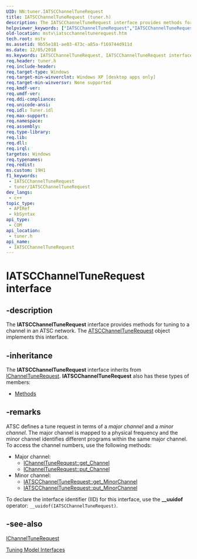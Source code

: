 ```yaml
---
UID: NN:tuner.IATSCChannelTuneRequest
title: IATSCChannelTuneRequest (tuner.h)
description: The IATSCChannelTuneRequest interface provides methods for tuning to a channel in an ATSC network. The ATSCChannelTuneRequest object implements this interface.
helpviewer_keywords: ["IATSCChannelTuneRequest","IATSCChannelTuneRequest interface [Microsoft TV Technologies]","IATSCChannelTuneRequest interface [Microsoft TV Technologies]","described","IATSCChannelTuneRequestInterface","mstv.iatscchanneltunerequest","tuner/IATSCChannelTuneRequest"]
old-location: mstv\iatscchanneltunerequest.htm
tech.root: mstv
ms.assetid: 9b55e181-ae03-473c-a85a-f169744d911d
ms.date: 12/05/2018
ms.keywords: IATSCChannelTuneRequest, IATSCChannelTuneRequest interface [Microsoft TV Technologies], IATSCChannelTuneRequest interface [Microsoft TV Technologies],described, IATSCChannelTuneRequestInterface, mstv.iatscchanneltunerequest, tuner/IATSCChannelTuneRequest
req.header: tuner.h
req.include-header: 
req.target-type: Windows
req.target-min-winverclnt: Windows XP [desktop apps only]
req.target-min-winversvr: None supported
req.kmdf-ver: 
req.umdf-ver: 
req.ddi-compliance: 
req.unicode-ansi: 
req.idl: Tuner.idl
req.max-support: 
req.namespace: 
req.assembly: 
req.type-library: 
req.lib: 
req.dll: 
req.irql: 
targetos: Windows
req.typenames: 
req.redist: 
ms.custom: 19H1
f1_keywords:
 - IATSCChannelTuneRequest
 - tuner/IATSCChannelTuneRequest
dev_langs:
 - c++
topic_type:
 - APIRef
 - kbSyntax
api_type:
 - COM
api_location:
 - tuner.h
api_name:
 - IATSCChannelTuneRequest
---
```


# IATSCChannelTuneRequest interface


## -description

The <b>IATSCChannelTuneRequest</b> interface provides methods for tuning to a channel in an ATSC network. The <a href="/previous-versions/windows/desktop/mstv/atscchanneltunerequest-object">ATSCChannelTuneRequest</a> object implements this interface.

## -inheritance

The <b>IATSCChannelTuneRequest</b> interface inherits from <a href="/previous-versions/windows/desktop/api/tuner/nn-tuner-ichanneltunerequest">IChannelTuneRequest</a>. <b>IATSCChannelTuneRequest</b> also has these types of members:
<ul>
<li><a href="https://docs.microsoft.com/">Methods</a></li>
</ul>

## -remarks

ATSC defines a tune request in terms of a <i>major channel</i> and a <i>minor channel</i>. The major channel is mapped to a physical frequency and the minor channel identifies different programs within the same major channel. To access the channel numbers, use the following methods:

<ul>
<li>Major channel: <ul>
<li>
<a href="/previous-versions/windows/desktop/api/tuner/nf-tuner-ichanneltunerequest-get_channel">IChannelTuneRequest::get_Channel</a>
</li>
<li>
<a href="/previous-versions/windows/desktop/api/tuner/nf-tuner-ichanneltunerequest-put_channel">IChannelTuneRequest::put_Channel</a>
</li>
</ul>
</li>
<li>Minor channel: <ul>
<li>
<a href="/previous-versions/windows/desktop/api/tuner/nf-tuner-iatscchanneltunerequest-get_minorchannel">IATSCChannelTuneRequest::get_MinorChannel</a>
</li>
<li>
<a href="/previous-versions/windows/desktop/api/tuner/nf-tuner-iatscchanneltunerequest-put_minorchannel">IATSCChannelTuneRequest::put_MinorChannel</a>
</li>
</ul>
</li>
</ul>
To declare the interface identifier (IID) for this interface, use the <b>__uuidof</b> operator: <code>__uuidof(IATSCChannelTuneRequest)</code>.

## -see-also

<a href="/previous-versions/windows/desktop/api/tuner/nn-tuner-ichanneltunerequest">IChannelTuneRequest</a>



<a href="/previous-versions/windows/desktop/mstv/tuning-model-interfaces">Tuning Model Interfaces</a>
